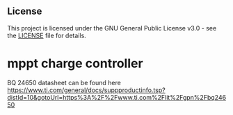 ## License  
This project is licensed under the GNU General Public License v3.0 - see the [LICENSE](LICENSE.txt) file for details.

# mppt charge controller
BQ 24650 datasheet can be found here https://www.ti.com/general/docs/suppproductinfo.tsp?distId=10&gotoUrl=https%3A%2F%2Fwww.ti.com%2Flit%2Fgpn%2Fbq24650
